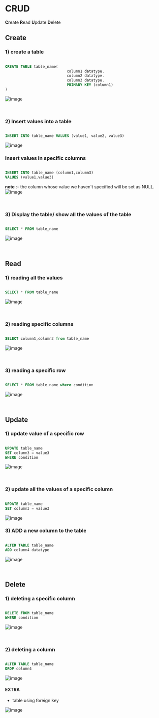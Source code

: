 # CRUD
**C**reate
**R**ead
**U**pdate
**D**elete

## Create

### 1) create a table

```sql

CREATE TABLE table_name(
                            column1 datatype,
                            column2 datatype.
                            column3 datatype,
                            PRIMARY KEY (column1)
)
```

![image](https://user-images.githubusercontent.com/75883328/206928556-d5d1e364-4153-49bd-98ee-7ce6e6483bac.png)

<br>

### 2) Insert values into a table

```sql

INSERT INTO table_name VALUES (value1, value2, value3)

```

![image](https://user-images.githubusercontent.com/75883328/206928741-eed1b026-27f1-47ce-88f3-052607b28a1d.png)


### Insert values in specific columns

```sql

INSERT INTO table_name (column1,column3)
VALUES (value1,value3)

```
**note** :- the column whose value we haven't specified will be set as NULL. 
![image](https://user-images.githubusercontent.com/75883328/206930200-fa46add3-33bc-49f8-81cc-75bf1f830aad.png)


<br>

### 3) Display the table/ show all the values of the table

```sql

SELECT * FROM table_name

```

![image](https://user-images.githubusercontent.com/75883328/206928804-d0c36dc1-7ede-4b25-962d-3bdefdf0f264.png)

<br>

## Read

### 1) reading **all** the values

```sql

SELECT * FROM table_name

```

![image](https://user-images.githubusercontent.com/75883328/206930943-425086c8-335c-4fc7-af09-f1ce72acc271.png)

<br>


### 2) reading specific **columns**

```sql

SELECT column1,column3 from table_name

```

![image](https://user-images.githubusercontent.com/75883328/206930792-c6ed06de-b1fe-48c8-8651-c8f4b44fc956.png)

<br>


### 3) reading a specific **row**

```sql

SELECT * FROM table_name where condition

```

![image](https://user-images.githubusercontent.com/75883328/206931074-7f4511c1-b23c-4052-b30e-f960aadbe391.png)

<br>

## Update

### 1) update value of a specific row

```sql

UPDATE table_name 
SET column3 = value3
WHERE condition

```

![image](https://user-images.githubusercontent.com/75883328/206931307-372e5595-a304-45eb-a728-2a3f7340e746.png)

<br>

### 2) update all the values of a specific column

```sql

UPDATE table_name
SET column3 = value3

```
![image](https://user-images.githubusercontent.com/75883328/206931455-63d966cc-e979-4e3e-a9cc-371c85490e13.png)

### 3) ADD a new column to the table

```sql

ALTER TABLE table_name
ADD column4 datatype

```

![image](https://user-images.githubusercontent.com/75883328/206931607-2eb650a4-845a-4819-b560-9fbee6f94210.png)

<br>

## Delete

### 1) deleting a specific column

```sql

DELETE FROM table_name
WHERE condition

```

![image](https://user-images.githubusercontent.com/75883328/206931966-5e425a74-8dad-4ef8-ae65-4c4445ce0b4c.png)

<br>

### 2) deleting a column

```sql

ALTER TABLE table_name
DROP column4

```

![image](https://user-images.githubusercontent.com/75883328/206932030-3a9e8395-ae08-4a35-9df7-2ff94a8c5521.png)

#### EXTRA

- table using foreign key

![image](https://user-images.githubusercontent.com/75883328/206932572-5f1b6357-b538-49a8-9c73-adaee524bc27.png)
